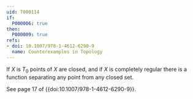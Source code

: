 ```yaml
---
uid: T000114
if:
  P000006: true
then:
  P000009: true
refs:
- doi: 10.1007/978-1-4612-6290-9
  name: Counterexamples in Topology
---
```


If $X$ is $T_0$ points of $X$ are closed, and if $X$ is completely regular there is a function separating any point from any closed set.

See page 17 of {{doi:10.1007/978-1-4612-6290-9}}.
